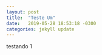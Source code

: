 ```yaml
---
layout: post
title:  "Teste Um"
date:   2019-05-28 18:53:18 -0300
categories: jekyll update
---
```

testando 1
